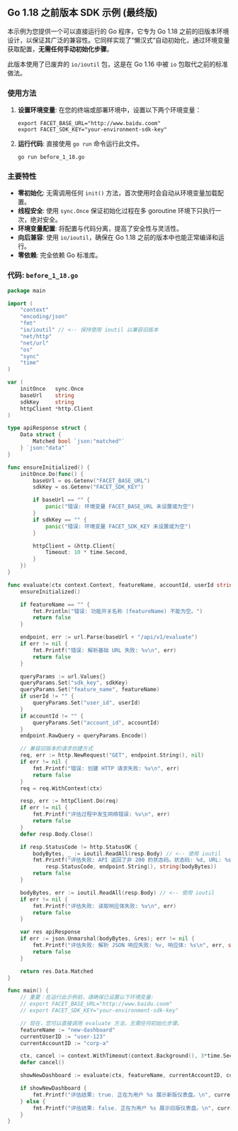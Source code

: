 ## Go 1.18 之前版本 SDK 示例 (最终版)

本示例为您提供一个可以直接运行的 Go 程序，它专为 Go 1.18 之前的旧版本环境设计，以保证其广泛的兼容性。它同样实现了“懒汉式”自动初始化，通过环境变量获取配置，**无需任何手动初始化步骤**。

此版本使用了已废弃的 `io/ioutil` 包，这是在 Go 1.16 中被 `io` 包取代之前的标准做法。

### 使用方法

1.  **设置环境变量**: 在您的终端或部署环境中，设置以下两个环境变量：
    ```shell
    export FACET_BASE_URL="http://www.baidu.coom"
    export FACET_SDK_KEY="your-environment-sdk-key"
    ```

2.  **运行代码**: 直接使用 `go run` 命令运行此文件。
    ```shell
    go run before_1_18.go
    ```

### 主要特性

- **零初始化**: 无需调用任何 `init()` 方法，首次使用时会自动从环境变量加载配置。
- **线程安全**: 使用 `sync.Once` 保证初始化过程在多 goroutine 环境下只执行一次，绝对安全。
- **环境变量配置**: 将配置与代码分离，提高了安全性与灵活性。
- **向后兼容**: 使用 `io/ioutil`，确保在 Go 1.18 之前的版本中也能正常编译和运行。
- **零依赖**: 完全依赖 Go 标准库。

### 代码: `before_1_18.go`

```go
package main

import (
	"context"
	"encoding/json"
	"fmt"
	"io/ioutil" // <-- 保持使用 ioutil 以兼容旧版本
	"net/http"
	"net/url"
	"os"
	"sync"
	"time"
)

var (
	initOnce   sync.Once
	baseUrl    string
	sdkKey     string
	httpClient *http.Client
)

type apiResponse struct {
	Data struct {
		Matched bool `json:"matched"`
	} `json:"data"`
}

func ensureInitialized() {
	initOnce.Do(func() {
		baseUrl = os.Getenv("FACET_BASE_URL")
		sdkKey = os.Getenv("FACET_SDK_KEY")

		if baseUrl == "" {
			panic("错误: 环境变量 FACET_BASE_URL 未设置或为空")
		}
		if sdkKey == "" {
			panic("错误: 环境变量 FACET_SDK_KEY 未设置或为空")
		}

		httpClient = &http.Client{
			Timeout: 10 * time.Second,
		}
	})
}

func evaluate(ctx context.Context, featureName, accountId, userId string) bool {
	ensureInitialized()

	if featureName == "" {
		fmt.Println("错误: 功能开关名称 (featureName) 不能为空。")
		return false
	}

	endpoint, err := url.Parse(baseUrl + "/api/v1/evaluate")
	if err != nil {
		fmt.Printf("错误: 解析基础 URL 失败: %v\n", err)
		return false
	}

	queryParams := url.Values{}
	queryParams.Set("sdk_key", sdkKey)
	queryParams.Set("feature_name", featureName)
	if userId != "" {
		queryParams.Set("user_id", userId)
	}
	if accountId != "" {
		queryParams.Set("account_id", accountId)
	}
	endpoint.RawQuery = queryParams.Encode()

	// 兼容旧版本的请求创建方式
	req, err := http.NewRequest("GET", endpoint.String(), nil)
	if err != nil {
		fmt.Printf("错误: 创建 HTTP 请求失败: %v\n", err)
		return false
	}
	req = req.WithContext(ctx)

	resp, err := httpClient.Do(req)
	if err != nil {
		fmt.Printf("评估过程中发生网络错误: %v\n", err)
		return false
	}
	defer resp.Body.Close()

	if resp.StatusCode != http.StatusOK {
		bodyBytes, _ := ioutil.ReadAll(resp.Body) // <-- 使用 ioutil
		fmt.Printf("评估失败: API 返回了非 200 的状态码。状态码: %d, URL: %s, 响应体: %s\n",
			resp.StatusCode, endpoint.String(), string(bodyBytes))
		return false
	}

	bodyBytes, err := ioutil.ReadAll(resp.Body) // <-- 使用 ioutil
	if err != nil {
		fmt.Printf("评估失败: 读取响应体失败: %v\n", err)
		return false
	}

	var res apiResponse
	if err := json.Unmarshal(bodyBytes, &res); err != nil {
		fmt.Printf("评估失败: 解析 JSON 响应失败: %v, 响应体: %s\n", err, string(bodyBytes))
		return false
	}

	return res.Data.Matched
}

func main() {
	// 重要：在运行此示例前，请确保已设置以下环境变量:
	// export FACET_BASE_URL="http://www.baidu.coom"
	// export FACET_SDK_KEY="your-environment-sdk-key"

	// 现在，您可以直接调用 evaluate 方法，无需任何初始化步骤。
	featureName := "new-dashboard"
	currentUserID := "user-123"
	currentAccountID := "corp-a"

	ctx, cancel := context.WithTimeout(context.Background(), 3*time.Second)
	defer cancel()

	showNewDashboard := evaluate(ctx, featureName, currentAccountID, currentUserID)

	if showNewDashboard {
		fmt.Printf("评估结果: true. 正在为用户 %s 展示新版仪表盘。\n", currentUserID)
	} else {
		fmt.Printf("评估结果: false. 正在为用户 %s 展示旧版仪表盘。\n", currentUserID)
	}
}
```
